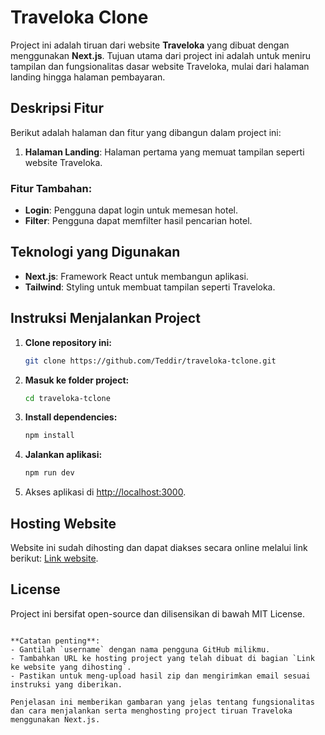 # Traveloka Clone

Project ini adalah tiruan dari website **Traveloka** yang dibuat dengan menggunakan **Next.js**. Tujuan utama dari project ini adalah untuk meniru tampilan dan fungsionalitas dasar website Traveloka, mulai dari halaman landing hingga halaman pembayaran.

## Deskripsi Fitur

Berikut adalah halaman dan fitur yang dibangun dalam project ini:
1. **Halaman Landing**: Halaman pertama yang memuat tampilan seperti website Traveloka.
<!-- 2. **Tampilan Hasil Pencarian Hotel**: Setelah menekan tombol "Search Hotels", aplikasi akan menampilkan 3 data hotel yang berbeda. Data hotel ini bersifat statis.
3. **Tampilan Detail Informasi Hotel**: Menampilkan detail informasi hotel dengan animasi dan filter yang menyerupai Traveloka.
4. **Tampilan Form Booking**: Form untuk melakukan pemesanan hotel.
5. **Tampilan Review Booking**: Menampilkan review pemesanan yang dilakukan oleh pengguna.
6. **Tampilan Pembayaran**: Halaman untuk melakukan pembayaran yang meniru fungsionalitas di Traveloka. -->

### Fitur Tambahan:
- **Login**: Pengguna dapat login untuk memesan hotel.
- **Filter**: Pengguna dapat memfilter hasil pencarian hotel.

## Teknologi yang Digunakan
- **Next.js**: Framework React untuk membangun aplikasi.
- **Tailwind**: Styling untuk membuat tampilan seperti Traveloka.

## Instruksi Menjalankan Project
1. **Clone repository ini:**
   ```bash
   git clone https://github.com/Teddir/traveloka-tclone.git
   ```

2. **Masuk ke folder project:**
   ```bash
   cd traveloka-tclone
   ```

3. **Install dependencies:**
   ```bash
   npm install
   ```

4. **Jalankan aplikasi:**
   ```bash
   npm run dev
   ```

5. Akses aplikasi di [http://localhost:3000](http://localhost:3000).

## Hosting Website
Website ini sudah dihosting dan dapat diakses secara online melalui link berikut: [Link website](https://traveloka-tclone.vercel.app).

## License
Project ini bersifat open-source dan dilisensikan di bawah MIT License.
```

**Catatan penting**:
- Gantilah `username` dengan nama pengguna GitHub milikmu.
- Tambahkan URL ke hosting project yang telah dibuat di bagian `Link ke website yang dihosting`.
- Pastikan untuk meng-upload hasil zip dan mengirimkan email sesuai instruksi yang diberikan.

Penjelasan ini memberikan gambaran yang jelas tentang fungsionalitas dan cara menjalankan serta menghosting project tiruan Traveloka menggunakan Next.js.